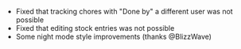 - Fixed that tracking chores with "Done by" a different user was not possible
- Fixed that editing stock entries was not possible
- Some night mode style improvements (thanks @BlizzWave)
